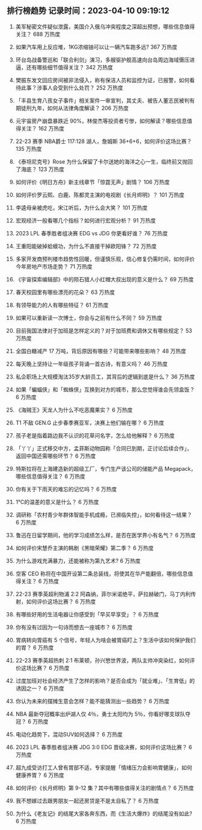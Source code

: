
## 排行榜趋势 记录时间：2023-04-10 09:19:12
  
  1. 美军秘密文件疑似泄露，美国介入俄乌冲突程度之深超出预想，哪些信息值得关注？ 688 万热度
    
  2. 如果汽车用上反应堆，1KG浓缩铀可以让一辆汽车跑多远? 367 万热度
    
  3. 环台岛战备警巡和「联合利剑」演习，多艘驱护舰高速向台岛周边海域慑压进逼，还有哪些细节值得关注？ 342 万热度
    
  4. 樊振东发文回应房间被非法侵入，称有保洁人员和监控为证，已报警，如何看待此事？涉事人会受到什么处罚？ 252 万热度
    
  5. 「丰县生育八孩女子事件」相关案件一审宣判，其丈夫、被告人董志民被判有期徒刑九年，如何从法律角度解读？ 206 万热度
    
  6. 元宇宙房产崩盘暴跌近 90%，林俊杰等投资者亏惨，如何解读？哪些信息值得关注？ 162 万热度
    
  7. 22-23 赛季 NBA爵士 117:128 湖人，詹姆斯 36+6+6，如何评价这场比赛？ 135 万热度
    
  8. 《泰坦尼克号》Rose 为什么保留了卡尔送她的海洋之心一生，临终前又抛回了海底？ 123 万热度
    
  9. 如何评价《明日方舟》新主线章节「惊霆无声」剧情？ 106 万热度
    
  10. 如何评价罗云熙、白鹿、陈都灵主演的电视剧《长月烬明》？ 101 万热度
    
  11. 李逵母亲被虎吃，宋江听后，为什么会大笑？ 101 万热度
    
  12. 宏观经济一般看哪几个指标？如何进行宏观分析？ 91 万热度
    
  13. 2023 LPL 春季胜者组决赛 EDG vs JDG 你更看好谁？ 76 万热度
    
  14. 王重阳能破掉蛤蟆功，为什么不直接干掉欧阳锋？ 72 万热度
    
  15. 多家开发商预判楼市趋势性回暖，但谨慎乐观，信心修复仍需时间，如何评价今年房地产市场走势？ 71 万热度
    
  16. 《宇宙探索编辑部》中的陨石猎人小红帽大叔出现的意义是什么？ 69 万热度
    
  17. 春天校园里有哪些漂亮的花朵？ 63 万热度
    
  18. 有领导能力的人有哪些特征？ 61 万热度
    
  19. 如果可以重新读一次博士，你会与之前有什么不同？ 59 万热度
    
  20. 目前我国法律对于加班是怎样定义的？对于加班费和调休又有哪些规定？ 53 万热度
    
  21. 全国白糖减产 17 万吨，背后原因有哪些？可能带来哪些影响？ 48 万热度
    
  22. 每天晚上坚持让一年级孩子背诵一首古诗，有意义吗？ 46 万热度
    
  23. 私企职场上大规模淘汰35岁大龄员工，其背后的逻辑到底是什么？ 36 万热度
    
  24. 如果「蝙蝠侠」和「蜘蛛侠」互换到对方的城市，那么您觉得谁会先领盒饭？ 6 万热度
    
  25. 《海贼王》天龙人为什么不吃恶魔果实？ 6 万热度
    
  26. T1 不敌 GEN.G 止步春季赛亚军，决赛上他们输在哪？ 6 万热度
    
  27. 孩子老是指着路边我不认识的花草问名字，怎么给他解释？ 6 万热度
    
  28. 「丫丫」正式移交中方，孟菲斯动物园称「合同已到期，正讨论后续合作」，返回中国还需哪些环节？ 6 万热度
    
  29. 特斯拉将在上海建造新的超级工厂，专门生产该公司的储能产品 Megapack，哪些信息值得关注？ 6 万热度
    
  30. 你有关于下雨天的难忘的记忆吗？ 6 万热度
    
  31. 1℃的温差的意义是什么？ 6 万热度
    
  32. 调研称「农村青少年群体智能手机成瘾，已濒临失控」，如何看待这一结果？ 6 万热度
    
  33. 鲁迅在日留学期间，他的学习成绩怎么样，是否在医学界小有名气？ 6 万热度
    
  34. 如何评价宋慧乔主演的韩剧《黑暗荣耀》第二季？ 6 万热度
    
  35. 为什么游戏充满暴力，还能被称为第九艺术? 6 万热度
    
  36. 空客 CEO 称将在中国开设第二条总装线，将使其在华产能翻倍，哪些信息值得关注？ 6 万热度
    
  37. 22-23 赛季英超利物浦 2:2 阿森纳，菲尔米诺绝平，萨拉赫破门，马丁内利传射，如何评价这场比赛？ 6 万热度
    
  38. 有哪些好用的生活电器让你感受到「早买早享受」？ 6 万热度
    
  39. 你有没有过因为一句诗而想去一座城市？ 6 万热度
    
  40. 胃病转向胃癌有 5 个信号，年轻人为啥会被胃癌盯上？生活中该如何保护我们的胃？ 6 万热度
    
  41. 22-23 赛季英超热刺 2:1 布莱顿，孙兴慜世界波，两队主帅冲突染红，如何评价这场比赛？ 6 万热度
    
  42. 过度加班对社会经济产生了怎样的影响？是否会成为「就业难」、「生育低」的诱因之一？ 6 万热度
    
  43. 你认为未来的摆摊生意会怎样？能不能猜测出一些趋势？ 6 万热度
    
  44. NBA 最新夺冠概率出炉湖人仅 4％，勇士太阳均为 5％，你看好哪支球队夺冠？ 6 万热度
    
  45. 电动化趋势下，混动SUV如何选择？ 6 万热度
    
  46. 2023 LPL 春季胜者组决赛 JDG 3:0 EDG 晋级决赛，如何评价这场比赛？ 6 万热度
    
  47. 超九成受访打工人曾有胃部不适，专家提醒「情绪压力会影响胃健康」，如何健康养胃？ 6 万热度
    
  48. 如何评价《长月烬明》第 9-12 集？其中有哪些值得关注的剧情点？ 6 万热度
    
  49. 我不想嫁过去跟男朋友一起还房贷是不是太自私了？ 6 万热度
    
  50. 为什么《老友记》的结尾大家各奔东西，而《生活大爆炸》的结尾没有如此? 6 万热度
    